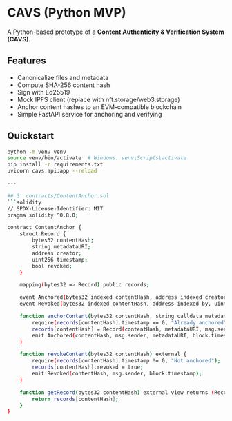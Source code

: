 # CAVS (Python MVP)

A Python-based prototype of a **Content Authenticity & Verification System (CAVS)**.

## Features
- Canonicalize files and metadata
- Compute SHA-256 content hash
- Sign with Ed25519
- Mock IPFS client (replace with nft.storage/web3.storage)
- Anchor content hashes to an EVM-compatible blockchain
- Simple FastAPI service for anchoring and verifying

## Quickstart
```bash
python -m venv venv
source venv/bin/activate  # Windows: venv\Scripts\activate
pip install -r requirements.txt
uvicorn cavs.api:app --reload

---

## 3. contracts/ContentAnchor.sol
```solidity
// SPDX-License-Identifier: MIT
pragma solidity ^0.8.0;

contract ContentAnchor {
    struct Record {
        bytes32 contentHash;
        string metadataURI;
        address creator;
        uint256 timestamp;
        bool revoked;
    }

    mapping(bytes32 => Record) public records;

    event Anchored(bytes32 indexed contentHash, address indexed creator, string metadataURI, uint256 timestamp);
    event Revoked(bytes32 indexed contentHash, address indexed by, uint256 timestamp);

    function anchorContent(bytes32 contentHash, string calldata metadataURI) external {
        require(records[contentHash].timestamp == 0, "Already anchored");
        records[contentHash] = Record(contentHash, metadataURI, msg.sender, block.timestamp, false);
        emit Anchored(contentHash, msg.sender, metadataURI, block.timestamp);
    }

    function revokeContent(bytes32 contentHash) external {
        require(records[contentHash].timestamp != 0, "Not anchored");
        records[contentHash].revoked = true;
        emit Revoked(contentHash, msg.sender, block.timestamp);
    }

    function getRecord(bytes32 contentHash) external view returns (Record memory) {
        return records[contentHash];
    }
}
